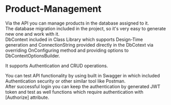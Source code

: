# Product-Management

Via the API you can manage products in the database assigned to it.\
The database migration included in the project, so it's very easy to generate new one and work with it.\
DbContext included in Class Library which supports Design-Time generation and ConnectionString provided directly in the DbCotext via overriding OnConfiguring method and providing options to DbContextOptionsBuilder.

It supports Authentication and CRUD operations.

You can test API functionality by using built in Swagger in which included Authentication security or other similar tool like Postman.\
After successful login you can keep the authentication by generated JWT token and test as well functions which require authentication with [Authorize] attribute.
